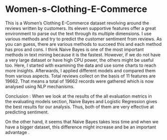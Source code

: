 # Women-s-Clothing-E-Commerce
This is a Women’s Clothing E-Commerce dataset revolving around the reviews written by customers. Its eleven supportive features offer a great environment to parse out the text through its multiple dimensions. I use various methods and try to predict the customer sentiment from reviews. As you can guess, there are various methods to succeed this and each method has pros and cons. I think Naive Bayes is one of the most important methods in text mining because it is the fastest. However, if we do not have a very large dataset or have high CPU power, the others might be useful too. Here, I started with examining the data and use some charts to reach more insights. Afterwards, I applied different models and compared them from various aspects. Total reviews collect on the basis of 11 features are 19662. That means a total of 19662 records were gathered which is now analysed using NLP mechanisms.

Conclusion : When we look at the results of the all evaluation metrics in the evaluating models section, Naive Bayes and Logistic Regression gives the best results for our analysis. Thus, both of them are very effective at predicting sentiment. 

On the other hand, it seems that Naive Bayes takes less time and when we have a bigger dataset, this difference might increase and be an important advantage .

